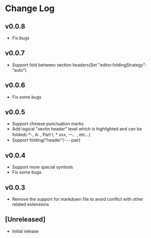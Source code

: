 # Change Log

## v0.0.8

- Fix bugs

## v0.0.7

- Support fold between section headers(Set "editor.foldingStrategy": "auto")

## v0.0.6

- Fix some bugs

## v0.0.5

- Support chinese punctuation marks
- Add logical "sectin header" level which is highlighted and can be folded(-*-, A. , Part I, * xxx, 一、, etc...)
- Support folding("header"/--- pair)

## v0.0.4

- Support more special symbols
- Fix some bugs

## v0.0.3

- Remove the support for markdown file to avoid conflict with other related extensions

## [Unreleased]

- Initial release
